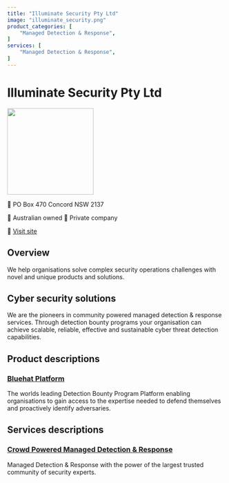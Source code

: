 ```yaml
---
title: "Illuminate Security Pty Ltd"
image: "illuminate_security.png"
product_categories: [
    "Managed Detection & Response",
]
services: [
    "Managed Detection & Response",
]
---
```


# Illuminate Security Pty Ltd

<img src="illuminate_security.png" width="200" />

:office: PO Box 470 Concord NSW 2137

:flags: Australian owned
:flags: Private company

:small_blue_diamond: [Visit site](https://www.illuminatesecurity.com)

## Overview

We help organisations solve complex security operations challenges with novel and unique products and solutions.

## Cyber security solutions

We are the pioneers in community powered managed detection & response services. Through detection bounty programs your organisation can achieve scalable, reliable, effective and sustainable cyber threat detection capabilities.

## Product descriptions
### [Bluehat Platform](https://www.illuminatesecurity.com/bluehat-platform)

The worlds leading Detection Bounty Program Platform enabling organisations to gain access to the expertise needed to defend themselves and proactively identify adversaries.

## Services descriptions

### [Crowd Powered Managed Detection & Response](https://www.illuminatesecurity.com/platform-use-cases)

Managed Detection & Response with the power of the largest trusted community of security experts.
